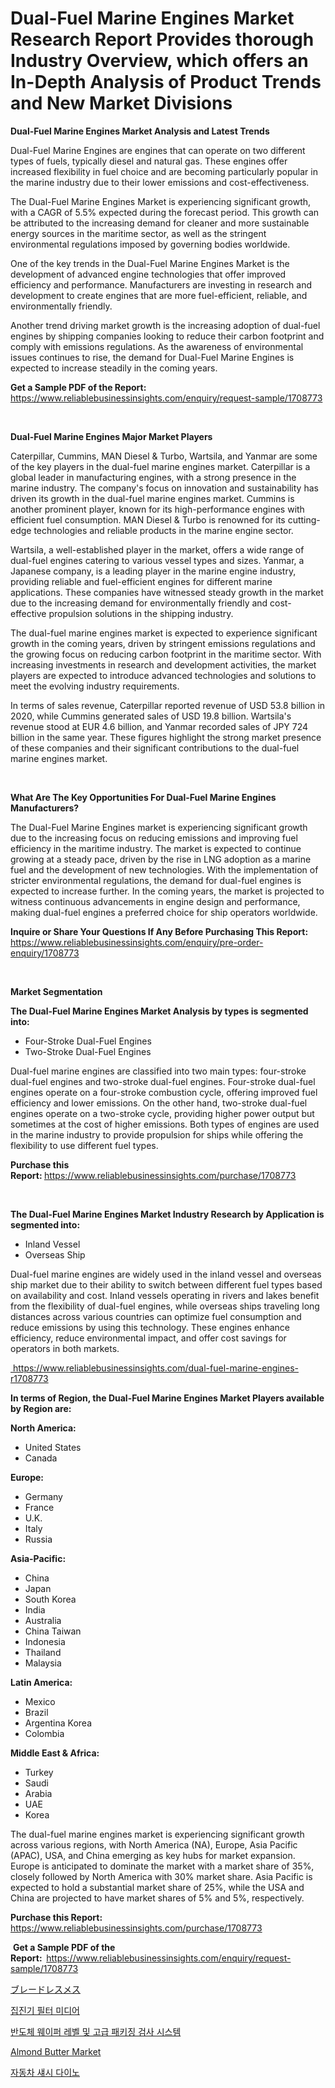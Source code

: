 <p><h1>Dual-Fuel Marine Engines Market Research Report Provides thorough Industry Overview, which offers an In-Depth Analysis of Product Trends and New Market Divisions</h1></p><p><strong>Dual-Fuel Marine Engines Market Analysis and Latest Trends</strong></p>
<p><p>Dual-Fuel Marine Engines are engines that can operate on two different types of fuels, typically diesel and natural gas. These engines offer increased flexibility in fuel choice and are becoming particularly popular in the marine industry due to their lower emissions and cost-effectiveness.</p><p>The Dual-Fuel Marine Engines Market is experiencing significant growth, with a CAGR of 5.5% expected during the forecast period. This growth can be attributed to the increasing demand for cleaner and more sustainable energy sources in the maritime sector, as well as the stringent environmental regulations imposed by governing bodies worldwide.</p><p>One of the key trends in the Dual-Fuel Marine Engines Market is the development of advanced engine technologies that offer improved efficiency and performance. Manufacturers are investing in research and development to create engines that are more fuel-efficient, reliable, and environmentally friendly.</p><p>Another trend driving market growth is the increasing adoption of dual-fuel engines by shipping companies looking to reduce their carbon footprint and comply with emissions regulations. As the awareness of environmental issues continues to rise, the demand for Dual-Fuel Marine Engines is expected to increase steadily in the coming years.</p></p>
<p><strong>Get a Sample PDF of the Report:&nbsp;</strong> <a href="https://www.reliablebusinessinsights.com/enquiry/request-sample/1708773">https://www.reliablebusinessinsights.com/enquiry/request-sample/1708773</a></p>
<p>&nbsp;</p>
<p><strong>Dual-Fuel Marine Engines Major Market Players</strong></p>
<p><p>Caterpillar, Cummins, MAN Diesel & Turbo, Wartsila, and Yanmar are some of the key players in the dual-fuel marine engines market. Caterpillar is a global leader in manufacturing engines, with a strong presence in the marine industry. The company's focus on innovation and sustainability has driven its growth in the dual-fuel marine engines market. Cummins is another prominent player, known for its high-performance engines with efficient fuel consumption. MAN Diesel & Turbo is renowned for its cutting-edge technologies and reliable products in the marine engine sector.</p><p>Wartsila, a well-established player in the market, offers a wide range of dual-fuel engines catering to various vessel types and sizes. Yanmar, a Japanese company, is a leading player in the marine engine industry, providing reliable and fuel-efficient engines for different marine applications. These companies have witnessed steady growth in the market due to the increasing demand for environmentally friendly and cost-effective propulsion solutions in the shipping industry.</p><p>The dual-fuel marine engines market is expected to experience significant growth in the coming years, driven by stringent emissions regulations and the growing focus on reducing carbon footprint in the maritime sector. With increasing investments in research and development activities, the market players are expected to introduce advanced technologies and solutions to meet the evolving industry requirements.</p><p>In terms of sales revenue, Caterpillar reported revenue of USD 53.8 billion in 2020, while Cummins generated sales of USD 19.8 billion. Wartsila's revenue stood at EUR 4.6 billion, and Yanmar recorded sales of JPY 724 billion in the same year. These figures highlight the strong market presence of these companies and their significant contributions to the dual-fuel marine engines market.</p></p>
<p>&nbsp;</p>
<p><strong>What Are The Key Opportunities For Dual-Fuel Marine Engines Manufacturers?</strong></p>
<p><p>The Dual-Fuel Marine Engines market is experiencing significant growth due to the increasing focus on reducing emissions and improving fuel efficiency in the maritime industry. The market is expected to continue growing at a steady pace, driven by the rise in LNG adoption as a marine fuel and the development of new technologies. With the implementation of stricter environmental regulations, the demand for dual-fuel engines is expected to increase further. In the coming years, the market is projected to witness continuous advancements in engine design and performance, making dual-fuel engines a preferred choice for ship operators worldwide.</p></p>
<p><strong>Inquire or Share Your Questions If Any Before Purchasing This Report:</strong> <a href="https://www.reliablebusinessinsights.com/enquiry/pre-order-enquiry/1708773">https://www.reliablebusinessinsights.com/enquiry/pre-order-enquiry/1708773</a></p>
<p>&nbsp;</p>
<p><strong>Market Segmentation</strong></p>
<p><strong>The Dual-Fuel Marine Engines Market Analysis by types is segmented into:</strong></p>
<p><ul><li>Four-Stroke Dual-Fuel Engines</li><li>Two-Stroke Dual-Fuel Engines</li></ul></p>
<p><p>Dual-fuel marine engines are classified into two main types: four-stroke dual-fuel engines and two-stroke dual-fuel engines. Four-stroke dual-fuel engines operate on a four-stroke combustion cycle, offering improved fuel efficiency and lower emissions. On the other hand, two-stroke dual-fuel engines operate on a two-stroke cycle, providing higher power output but sometimes at the cost of higher emissions. Both types of engines are used in the marine industry to provide propulsion for ships while offering the flexibility to use different fuel types.</p></p>
<p><strong>Purchase this Report:&nbsp;</strong><a href="https://www.reliablebusinessinsights.com/purchase/1708773">https://www.reliablebusinessinsights.com/purchase/1708773</a></p>
<p>&nbsp;</p>
<p><strong>The Dual-Fuel Marine Engines Market Industry Research by Application is segmented into:</strong></p>
<p><ul><li>Inland Vessel</li><li>Overseas Ship</li></ul></p>
<p><p>Dual-fuel marine engines are widely used in the inland vessel and overseas ship market due to their ability to switch between different fuel types based on availability and cost. Inland vessels operating in rivers and lakes benefit from the flexibility of dual-fuel engines, while overseas ships traveling long distances across various countries can optimize fuel consumption and reduce emissions by using this technology. These engines enhance efficiency, reduce environmental impact, and offer cost savings for operators in both markets.</p></p>
<p><a href="https://www.reliablebusinessinsights.com/dual-fuel-marine-engines-r1708773">&nbsp;https://www.reliablebusinessinsights.com/dual-fuel-marine-engines-r1708773</a></p>
<p><strong>In terms of Region, the Dual-Fuel Marine Engines Market Players available by Region are:</strong></p>
<p>
    <p> <strong> North America: </strong>
        <ul>
            <li>United States</li>
            <li>Canada</li>
        </ul>
        </p> 
    <p> <strong> Europe: </strong>
        <ul>
            <li>Germany</li>
            <li>France</li>
            <li>U.K.</li>
            <li>Italy</li>
            <li>Russia</li>
        </ul>
        </p> 
    <p> <strong> Asia-Pacific: </strong>
        <ul>
            <li>China</li>
            <li>Japan</li>
            <li>South Korea</li>
            <li>India</li>
            <li>Australia</li>
            <li>China Taiwan</li>
            <li>Indonesia</li>
            <li>Thailand</li>
            <li>Malaysia</li>
        </ul>
        </p> 
    <p> <strong> Latin America: </strong>
        <ul>
            <li>Mexico</li>
            <li>Brazil</li>
            <li>Argentina Korea</li>
            <li>Colombia</li>
        </ul>
        </p> 
    <p> <strong> Middle East & Africa: </strong>
        <ul>
            <li>Turkey</li>
            <li>Saudi</li>
            <li>Arabia</li>
            <li>UAE</li>
            <li>Korea</li>
        </ul>
    </p>
    </p>
<p><p>The dual-fuel marine engines market is experiencing significant growth across various regions, with North America (NA), Europe, Asia Pacific (APAC), USA, and China emerging as key hubs for market expansion. Europe is anticipated to dominate the market with a market share of 35%, closely followed by North America with 30% market share. Asia Pacific is expected to hold a substantial market share of 25%, while the USA and China are projected to have market shares of 5% and 5%, respectively.</p></p>
<p><strong>Purchase this Report: </strong><a href="https://www.reliablebusinessinsights.com/purchase/1708773">https://www.reliablebusinessinsights.com/purchase/1708773</a></p>
<p>&nbsp;<strong>Get a Sample PDF of the Report:&nbsp;&nbsp;</strong><a href="https://www.reliablebusinessinsights.com/enquiry/request-sample/1708773">https://www.reliablebusinessinsights.com/enquiry/request-sample/1708773</a></p>
<p><strong></strong></p>
<p><p><a href="https://github.com/MosesSpinka1914/Market-Research-Report-List-2/blob/main/9354084125594.md">ブレードレスメス</a></p><p><a href="https://github.com/langcat852024/Market-Research-Report-List-1/blob/main/6287989109967.md">집진기 필터 미디어</a></p><p><a href="https://medium.com/@ukaszduda1/%EB%B0%98%EB%8F%84%EC%B2%B4-%EC%9B%A8%EC%9D%B4%ED%8D%BC-%EC%88%98%EC%A4%80-%EB%B0%8F-%EA%B3%A0%EA%B8%89-%ED%8C%A8%ED%82%A4%EC%A7%95-%EA%B2%80%EC%82%AC-%EC%8B%9C%EC%8A%A4%ED%85%9C-%EC%8B%9C%EC%9E%A5-%EC%8B%9C%EC%9E%A5-%EC%A0%90%EC%9C%A0%EC%9C%A8-%EC%8B%9C%EC%9E%A5-%EB%8F%99%ED%96%A5-%EB%B0%8F-%EB%AF%B8%EB%9E%98-%EC%84%B1%EC%9E%A5-%ED%83%90%EC%83%89-4609966f60ea">반도체 웨이퍼 레벨 및 고급 패키징 검사 시스템</a></p><p><a href="https://issuu.com/reportprime-2/docs/almond-butter-market-size-2030.pptx">Almond Butter Market</a></p><p><a href="https://medium.com/@luffiazaza/%EC%9E%90%EB%8F%99%EC%B0%A8-%EC%8B%9C%ED%8A%B8%EB%A6%BF-%EB%8B%A4%EC%9D%B4%EB%85%B8-%EC%8B%9C%EC%9E%A5-%EA%B7%9C%EB%AA%A8-%EB%B0%8F-%EC%8B%9C%EC%9E%A5-%EB%8F%99%ED%96%A5-%EC%82%B0%EC%97%85-%EC%A0%84%EB%B0%98%EC%A0%81-%EA%B0%9C%EC%9A%94-2024-2031-a174edf451c8">자동차 섀시 다이노</a></p></p>